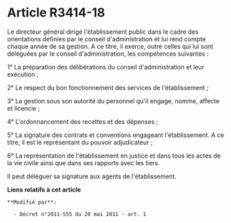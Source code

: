 # Article R3414-18

Le directeur général dirige l'établissement public dans le cadre des orientations définies par le conseil d'administration et
lui rend compte chaque année de sa gestion. A ce titre, il exerce, outre celles qui lui sont déléguées par le conseil
d'administration, les compétences suivantes :

1° La préparation des délibérations du conseil d'administration et leur exécution ;

2° Le respect du bon fonctionnement des services de l'établissement ;

3° La gestion sous son autorité du personnel qu'il engage, nomme, affecte et licencie ;

4° L'ordonnancement des recettes et des dépenses ;

5° La signature des contrats et conventions engageant l'établissement. A ce titre, il est le représentant du pouvoir
adjudicateur ;

6° La représentation de l'établissement en justice et dans tous les actes de la vie civile ainsi que dans ses rapports avec
les tiers.

Il peut déléguer sa signature aux agents de l'établissement.

**Liens relatifs à cet article**

	**Modifié par**:

	  - Décret n°2011-555 du 20 mai 2011 - art. 1
